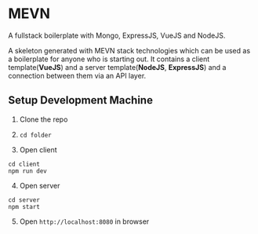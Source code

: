 # MEVN
A fullstack boilerplate with Mongo, ExpressJS, VueJS and NodeJS.

A skeleton generated with MEVN stack technologies which can be used as a boilerplate for anyone who is starting out. It contains a client template(**VueJS**) and a server template(**NodeJS**, **ExpressJS**) and a connection between them via an API layer.


## Setup Development Machine
1. Clone the repo 

2. `cd folder`

3. Open client
```
cd client
npm run dev
```

4. Open server
```
cd server
npm start
```

5. Open `http://localhost:8080` in browser
